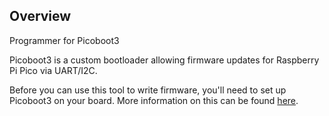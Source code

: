 ## Overview

Programmer for Picoboot3

Picoboot3 is a custom bootloader allowing firmware updates for Raspberry Pi Pico via UART/I2C. 

Before you can use this tool to write firmware, you'll need to set up Picoboot3 on your board.
More information on this can be found [here](https://github.com/IndoorCorgi/picoboot3).
